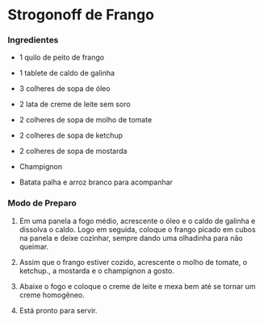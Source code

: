 # Strogonoff de Frango



### Ingredientes

- 1 quilo de peito de frango

- 1 tablete de caldo de galinha

- 3 colheres de sopa de óleo

- 2 lata de creme de leite sem soro

- 2 colheres de sopa de molho de tomate

- 2 colheres de sopa de ketchup

- 2 colheres de sopa de mostarda

- Champignon

- Batata palha e arroz branco para acompanhar

### 

### Modo de Preparo

1. Em uma panela a fogo médio, acrescente o óleo e o caldo de galinha e dissolva o caldo. Logo em seguida, coloque o frango picado em cubos na panela e deixe cozinhar, sempre dando uma olhadinha para não queimar.

2. Assim que o frango estiver cozido, acrescente o molho de tomate, o ketchup., a mostarda e o champignon a gosto.

3. Abaixe o fogo e coloque o creme de leite e mexa bem até se tornar um creme homogêneo.

4. Está pronto para servir. 





